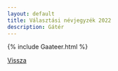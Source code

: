 ```yaml
---
layout: default
title: Választási névjegyzék 2022
description: Gátér
---
```


{% include Gaateer.html %}

[Vissza](./)